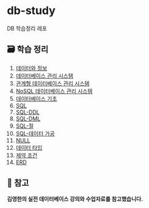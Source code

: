 # db-study
DB 학습정리 레포

## 🗃️ 학습 정리
1. [데이터와 정보](https://www.notion.so/27f8e70ba5ff800787f8e935da00ba69?source=copy_link)
2. [데이터베이스 관리 시스템](https://www.notion.so/27f8e70ba5ff8032bafac48c70944604?source=copy_link)
3. [관계형 데이터베이스 관리 시스템](https://www.notion.so/27f8e70ba5ff80ddb16bcc2ad25ec98b?source=copy_link)
4. [NoSQL 데이터베이스 관리 시스템](https://www.notion.so/NoSQL-27f8e70ba5ff8089859cf68deceb46d2?source=copy_link)
5. [데이터베이스 기초](https://www.notion.so/2808e70ba5ff80a7ba34f335c339c4d5?source=copy_link)
6. [SQL](https://www.notion.so/SQL-2808e70ba5ff80d0aa0be0029b94e0b3?source=copy_link)
7. [SQL-DDL](https://www.notion.so/SQL-DDL-2858e70ba5ff80a1899febdb6a702d2d?source=copy_link)
8. [SQL-DML](https://www.notion.so/SQL-DML-28b8e70ba5ff801cb843c65cc3d93586?source=copy_link)
9. [SQL-절](https://www.notion.so/SQL-28b8e70ba5ff80d69c84c8c1655c8758?source=copy_link)
10. [SQL-데이터 가공](https://www.notion.so/SQL-28c8e70ba5ff8096890cfecb294269fb?source=copy_link)
11. [NULL](https://www.notion.so/NULL-28c8e70ba5ff8012886dc2b12c7e1daa?source=copy_link)
12. [데이터 타입](https://www.notion.so/2808e70ba5ff80dea022cb8f75619a51?source=copy_link)
13. [제약 조건](https://www.notion.so/2808e70ba5ff8074abbfcafd8c883a5d?source=copy_link)
14. [ERD](https://www.notion.so/ERD-28b8e70ba5ff8093976eeb1476216d1d?source=copy_link)

## 📄 참고
**김영한의 실전 데이터베이스 강의와 수업자료를 참고했습니다.**
